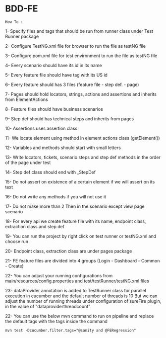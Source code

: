 # BDD-FE

`How To :`

1- Specify files and tags that should be run from runner class under Test Runner package 

2- Configure TestNG.xml file for browser to run the file as testNG file

3- Configure pom.xml file for test environment to run the file as testNG file

4- Every scenario should have its id in its name

5- Every feature file should have tag with its US id

6- Every feature should has 3 files (feature file - step def. - page)

7- Pages should hold locators, strings, actions and assertions and inherits from ElementActions

8- Feature files should have business scenarios

9- Step def should has technical steps and inherits from pages

10- Assertions uses assertion class

11- We locate element using method in element actions class (getElement())

12- Variables and methods should start with small letters

13- Write locators, tickets, scenario steps and step def methods in the order of the page under test

14- Step def class should end with _StepDef

15- Do not assert on existence of a certain element if we will assert on its text

16- Do not write any methods if you will not use it

17- Do not make more than 2 Then in the scenario except view page scenario

18- For every api we create feature file with its name, endpoint class, extraction class and step def

19- You can run the project by right click on test runner or testNG.xml and choose run

20- Endpoint class, extraction class are under pages package

21- FE feature files are divided into 4 groups (Login - Dashboard - Common - Create)

22- You can adjust your running configurations from main/resources/config.properties and test/testRunner/testNG.xml files

23- dataProvider annotation is added to TestRunner class for parallel execution in cucumber and the default number of threads is 10
But we can adjust the number of running threads under configuration of sureFire plugin, in the value of "dataproviderthreadcount"

22- You can use the below mvn command to run on pipeline and replace the default tags with the tags inside the command

    mvn test -Dcucumber.filter.tags="@sanity and @FERegression"
